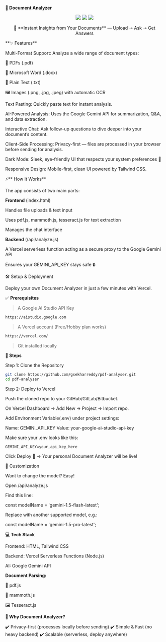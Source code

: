 **📄 Document Analyzer**
<p align="center"> <img src="https://img.shields.io/badge/Powered%20by-Google%20Gemini-4285F4?logo=google&logoColor=white&style=for-the-badge" /> <img src="https://img.shields.io/badge/Deploy-Vercel-black?logo=vercel&style=for-the-badge" /> <img src="https://img.shields.io/badge/Made%20with-%E2%9D%A4-red?style=for-the-badge" />  </p> <p align="center"> 🚀 **Instant Insights from Your Documents** — Upload ➝ Ask ➝ Get Answers </p>
**✨ Features**

Multi-Format Support: Analyze a wide range of document types:

📕 PDFs (.pdf)

📝 Microsoft Word (.docx)

📄 Plain Text (.txt)

🖼️ Images (.png, .jpg, .jpeg) with automatic OCR

Text Pasting: Quickly paste text for instant analysis.

AI-Powered Analysis: Uses the Google Gemini API for summarization, Q&A, and data extraction.

Interactive Chat: Ask follow-up questions to dive deeper into your document’s content.

Client-Side Processing: Privacy-first — files are processed in your browser before sending for analysis.

Dark Mode: Sleek, eye-friendly UI that respects your system preferences 🌙

Responsive Design: Mobile-first, clean UI powered by Tailwind CSS.

⚡** How It Works**

The app consists of two main parts:

**Frontend** (index.html)

Handles file uploads & text input

Uses pdf.js, mammoth.js, tesseract.js for text extraction

Manages the chat interface

**Backend** (/api/analyze.js)

A Vercel serverless function acting as a secure proxy to the Google Gemini API

Ensures your GEMINI_API_KEY stays safe 🔒

🛠️ Setup & Deployment

Deploy your own Document Analyzer in just a few minutes with Vercel.

✅ **Prerequisites**

> A Google AI Studio API Key
```bash
https://aistudio.google.com
```

> A Vercel account (Free/Hobby plan works)
```bash
https://vercel.com/
```
> Git installed locally

**🚀 Steps**

Step 1: Clone the Repository
```bash
git clone https://github.com/gsekharreddy/pdf-analyser.git 
cd pdf-analyser
```

Step 2: Deploy to Vercel

Push the cloned repo to your GitHub/GitLab/Bitbucket.

On Vercel Dashboard → Add New → Project → Import repo.

Add Environment Variable(.env) under project settings:

Name: GEMINI_API_KEY
Value: your-google-ai-studio-api-key

Make sure your .env looks like this:
```.env
GEMINI_API_KEY=your_api_key_here
```

Click Deploy 🎉 → Your personal Document Analyzer will be live!

🔧 Customization

Want to change the model? Easy!

Open /api/analyze.js

Find this line:

const modelName = 'gemini-1.5-flash-latest';


Replace with another supported model, e.g.:

const modelName = 'gemini-1.5-pro-latest';

**💻 Tech Stack**

Frontend: HTML, Tailwind CSS

Backend: Vercel Serverless Functions (Node.js)

AI: Google Gemini API

**Document Parsing:**

📕 pdf.js

📝 mammoth.js

🖼️ Tesseract.js

**🌟 Why Document Analyzer?**

✔️ Privacy-first (processes locally before sending)
✔️ Simple & Fast (no heavy backend)
✔️ Scalable (serverless, deploy anywhere)
